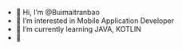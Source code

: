 - 👋 Hi, I’m @Buimaitranbao
- 👀 I’m interested in Mobile Application Developer
- 🌱 I’m currently learning JAVA, KOTLIN
- 💞️
<!---
Buimaitranbao/Buimaitranbao is a ✨ special ✨ repository because its `README.md` (this file) appears on your GitHub profile.
You can click the Preview link to take a look at your changes.
--->
